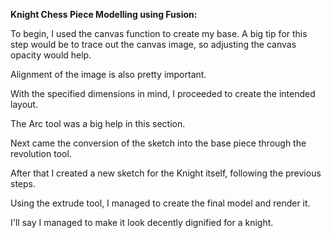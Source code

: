 **Knight Chess Piece Modelling using Fusion:**

To begin, I used the canvas function to create my base. A big tip for this step would be to trace out the canvas image, so adjusting the canvas opacity would help.

Alignment of the image is also pretty important.

With the specified dimensions in mind, I proceeded to create the intended layout.

The Arc tool  was a big help in this section.

Next came the conversion of the sketch into the base piece through the revolution tool.

After that I created a new sketch for the  Knight itself, following the previous steps.

Using the extrude tool, I managed to create the final model and render it.

I'll say I managed to make it look decently dignified for a knight.


